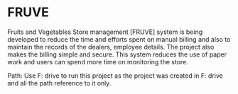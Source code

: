 # FRUVE
 Fruits and Vegetables Store management [FRUVE] system is being developed to reduce the time and efforts  spent on manual billing and also to maintain the records of the dealers, employee details. The  project also makes the billing simple and secure. This system reduces the use of paper work and  users can spend more time on monitoring the store. 


Path:
Use F: drive to run this project as the project was created in F: drive and all the path reference to it only.

